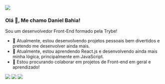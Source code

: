 <img src="https://github.com/pr2tik1/pr2tik1/blob/master/IMAGE-NAME">

### Olá 👋, Me chamo Daniel Bahia!
 Sou um desenvolvedor Front-End formado pela Trybe! 
- 🔭 Atualmente, estou desenvolvendo projetos pessoais bem divertidos e pretendo me desenvolver ainda mais.
- 🌱 Atualmente, estou aprendendo React.js e desenvolvendo ainda mais minha lógica, principalmente em JavaScript.
- 🤝 Estou procurando colaborar em projetos de Front-end em geral e aprendizado!


[<img src="https://img.shields.io/badge/twitter-%231DA1F2.svg?&style=for-the-badge&logo=twitter&logoColor=white" />](https://twitter.com/bahiadaniel1) [<img src="https://img.shields.io/badge/linkedin-%230077B5.svg?&style=for-the-badge&logo=linkedin&logoColor=white" />](https://www.linkedin.com/in/dev-danibahia/) [<img src = "https://img.shields.io/badge/instagram-%23E4405F.svg?&style=for-the-badge&logo=instagram&logoColor=white">](https://instagram.com/bahia_jf?igshid=YmMyMTA2M2Y=)
